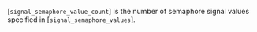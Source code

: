 [`signal_semaphore_value_count`] is the number of semaphore signal values
specified in [`signal_semaphore_values`].